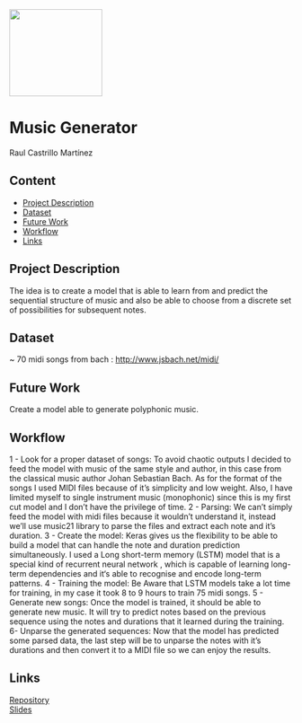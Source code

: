 <img src="https://ih1.redbubble.net/image.1790444441.2714/flat,128x,075,f-pad,128x128,f8f8f8.jpg" width="165" height="155"/>

# Music Generator

Raul Castrillo Martínez

## Content
- [Project Description](#project-description)
- [Dataset](#dataset)
- [Future Work](#future-work)
- [Workflow](#workflow)
- [Links](#links)

## Project Description

The idea is to create a model that is able to learn from and predict the sequential structure of music and also be able to choose from a discrete set of possibilities for subsequent notes.


## Dataset

~ 70 midi songs from bach : http://www.jsbach.net/midi/


## Future Work

Create a model able to generate polyphonic music.

## Workflow

1 - Look for a proper dataset of songs:
To avoid chaotic outputs I decided to feed the model with music of the same style and author, in this case from the classical music author Johan Sebastian Bach.
As for  the format of the songs I used MIDI files because of it’s simplicity and low weight.
Also, I have limited myself to single instrument music (monophonic)  since this is my first cut model and I don’t have the privilege of time.
2 - Parsing:
We can’t simply feed the model with midi files because it wouldn’t understand it, instead we’ll use music21 library to parse the files and extract each note and it’s duration.
3 - Create the model:
Keras gives us the flexibility to be able to build a model that can handle the note and duration prediction simultaneously.
I used a Long short-term memory (LSTM) model that is a special kind of recurrent neural network , which is capable of learning long-term dependencies and it‘s able to recognise and encode long-term patterns.
4 - Training the model:
Be Aware that LSTM models take a lot time for training, in my case it took 8 to 9 hours to train 75 midi songs.
5 - Generate new songs:
Once the model is trained, it should be able to generate new music. It will try to predict notes based on the previous sequence using the notes and durations that it learned during the training.
6- Unparse the generated sequences: 
Now that the model has predicted some parsed data, the last step will be to unparse the notes with it’s durations and then convert it to a MIDI file so we can enjoy the results.


## Links

[Repository](https://github.com/raulcastr/Music-Generator/)  
[Slides](https://drive.google.com/file/d/1x0bZme_ojAbtKBni2b3bp6T5ckkuRTKu/view?usp=sharing)  
